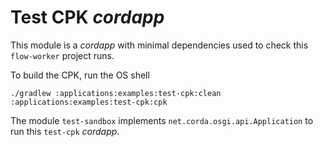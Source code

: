 # Test CPK *cordapp*

This module is a *cordapp* with minimal dependencies used to check this `flow-worker` project runs.

To build the CPK, run the OS shell

```shell
./gradlew :applications:examples:test-cpk:clean :applications:examples:test-cpk:cpk
```

The module `test-sandbox` implements `net.corda.osgi.api.Application` to run this `test-cpk` *cordapp*.

